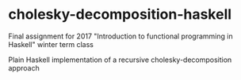 # cholesky-decomposition-haskell
Final assignment for 2017 "Introduction to functional programming in Haskell" winter term class

Plain Haskell implementation of a recursive cholesky-decomposition approach
